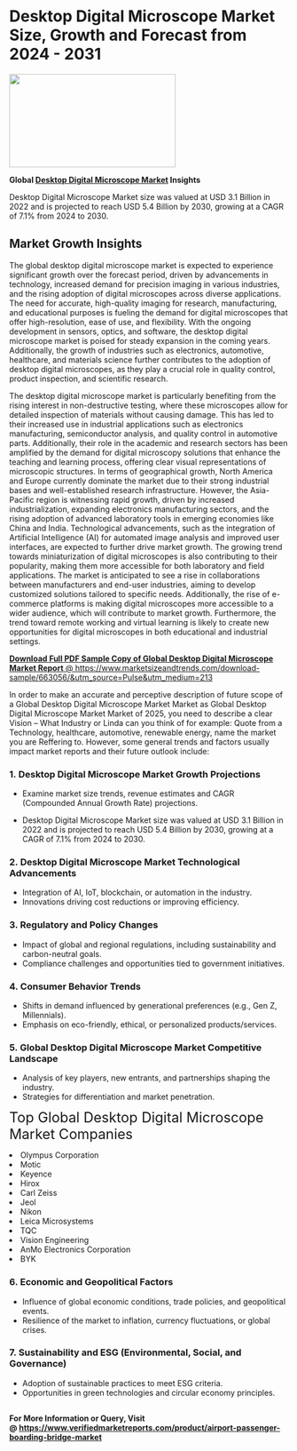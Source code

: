<H1>Desktop Digital Microscope Market Size, Growth and Forecast from 2024 - 2031</H1><img class="aligncenter size-medium wp-image-584254" src="https://thirdeyenews.in/wp-content/uploads/2024/09/Global-Market-Research-300x168.jpeg" alt="" width="300" height="168" /><p><strong>Global&nbsp;<a href="https://www.marketsizeandtrends.com/download-sample/663056/&amp;utm_source=Pulse&amp;utm_medium=213">Desktop Digital Microscope Market</a> Insights</strong></p><p>Desktop Digital Microscope Market size was valued at USD 3.1 Billion in 2022 and is projected to reach USD 5.4 Billion by 2030, growing at a CAGR of 7.1% from 2024 to 2030.</p><p><h2>Market Growth Insights</h2> <p>The global desktop digital microscope market is expected to experience significant growth over the forecast period, driven by advancements in technology, increased demand for precision imaging in various industries, and the rising adoption of digital microscopes across diverse applications. The need for accurate, high-quality imaging for research, manufacturing, and educational purposes is fueling the demand for digital microscopes that offer high-resolution, ease of use, and flexibility. With the ongoing development in sensors, optics, and software, the desktop digital microscope market is poised for steady expansion in the coming years. Additionally, the growth of industries such as electronics, automotive, healthcare, and materials science further contributes to the adoption of desktop digital microscopes, as they play a crucial role in quality control, product inspection, and scientific research.</p> <p><a href="#"></a></p> <p>The desktop digital microscope market is particularly benefiting from the rising interest in non-destructive testing, where these microscopes allow for detailed inspection of materials without causing damage. This has led to their increased use in industrial applications such as electronics manufacturing, semiconductor analysis, and quality control in automotive parts. Additionally, their role in the academic and research sectors has been amplified by the demand for digital microscopy solutions that enhance the teaching and learning process, offering clear visual representations of microscopic structures. In terms of geographical growth, North America and Europe currently dominate the market due to their strong industrial bases and well-established research infrastructure. However, the Asia-Pacific region is witnessing rapid growth, driven by increased industrialization, expanding electronics manufacturing sectors, and the rising adoption of advanced laboratory tools in emerging economies like China and India. Technological advancements, such as the integration of Artificial Intelligence (AI) for automated image analysis and improved user interfaces, are expected to further drive market growth. The growing trend towards miniaturization of digital microscopes is also contributing to their popularity, making them more accessible for both laboratory and field applications. The market is anticipated to see a rise in collaborations between manufacturers and end-user industries, aiming to develop customized solutions tailored to specific needs. Additionally, the rise of e-commerce platforms is making digital microscopes more accessible to a wider audience, which will contribute to market growth. Furthermore, the trend toward remote working and virtual learning is likely to create new opportunities for digital microscopes in both educational and industrial settings.</p> <p><a href="#"></p><p><span class=""><strong>Download Full PDF Sample Copy of Global Desktop Digital Microscope Market Report</strong> @ <a href="https://www.marketsizeandtrends.com/download-sample/663056/&amp;utm_source=Pulse&amp;utm_medium=213" target="_blank">https://www.marketsizeandtrends.com/download-sample/663056/&amp;utm_source=Pulse&amp;utm_medium=213</a></span></p><p>In order to make an accurate and perceptive description of future scope of a Global&nbsp;Desktop Digital Microscope Market Market as Global&nbsp;Desktop Digital Microscope Market Market of 2025, you need to describe a clear Vision &ndash; What Industry or Linda can you think of for example: Quote from a Technology, healthcare, automotive, renewable energy, name the market you are Reffering to. However, some general trends and factors usually impact market reports and their future outlook include:</p><h3>1.&nbsp;<strong>Desktop Digital Microscope Market Growth Projections</strong></h3><ul><li>Examine market size trends, revenue estimates and CAGR (Compounded Annual Growth Rate) projections.</li><li><p>Desktop Digital Microscope Market size was valued at USD 3.1 Billion in 2022 and is projected to reach USD 5.4 Billion by 2030, growing at a CAGR of 7.1% from 2024 to 2030.</p></li></ul><h3>2.&nbsp;<strong>Desktop Digital Microscope Market Technological Advancements</strong></h3><ul><li>Integration of AI, IoT, blockchain, or automation in the industry.</li><li>Innovations driving cost reductions or improving efficiency.</li></ul><h3>3.&nbsp;<strong>Regulatory and Policy Changes</strong></h3><ul><li>Impact of global and regional regulations, including sustainability and carbon-neutral goals.</li><li>Compliance challenges and opportunities tied to government initiatives.</li></ul><h3>4.&nbsp;<strong>Consumer Behavior Trends</strong></h3><ul><li>Shifts in demand influenced by generational preferences (e.g., Gen Z, Millennials).</li><li>Emphasis on eco-friendly, ethical, or personalized products/services.</li></ul><h3>5.&nbsp;<strong>Global Desktop Digital Microscope Market Competitive Landscape</strong></h3><ul><li>Analysis of key players, new entrants, and partnerships shaping the industry.</li><li>Strategies for differentiation and market penetration.</li></ul><p data-pm-slice="1 1 []"><span style="color: inherit; font-family: inherit; font-size: 25px;">Top Global Desktop Digital Microscope Market Companies</span></p><div class="" data-test-id=""><p><li>Olympus Corporation</li><li> Motic</li><li> Keyence</li><li> Hirox</li><li> Carl Zeiss</li><li> Jeol</li><li> Nikon</li><li> Leica Microsystems</li><li> TQC</li><li> Vision Engineering</li><li> AnMo Electronics Corporation</li><li> BYK</li></p></div><h3>6.&nbsp;<strong>Economic and Geopolitical Factors</strong></h3><ul><li>Influence of global economic conditions, trade policies, and geopolitical events.</li><li>Resilience of the market to inflation, currency fluctuations, or global crises.</li></ul><h3>7.&nbsp;<strong>Sustainability and ESG (Environmental, Social, and Governance)</strong></h3><ul><li>Adoption of sustainable practices to meet ESG criteria.</li><li>Opportunities in green technologies and circular economy principles.</li></ul><h2><strong style="font-size: 14px;">For More Information or Query, Visit @&nbsp;</strong><a style="background-color: #ffffff; font-size: 14px;" href="https://www.marketsizeandtrends.com/report/desktop-digital-microscope-market/" target="_blank">https://www.verifiedmarketreports.com/product/airport-passenger-boarding-bridge-market</a></h2>
